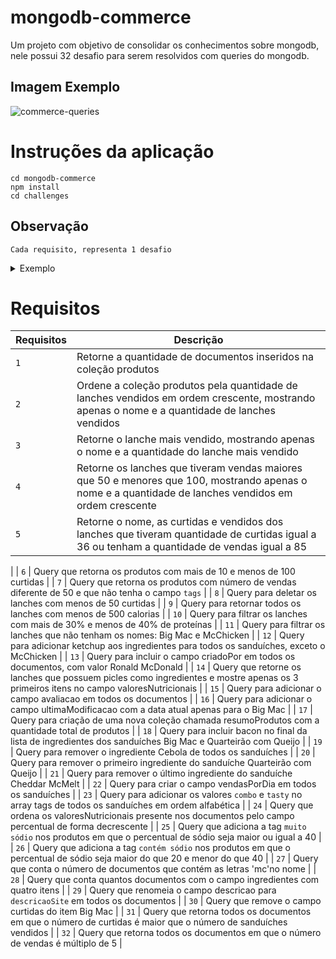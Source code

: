 # mongodb-commerce

Um projeto com objetivo de consolidar os conhecimentos sobre mongodb, nele possui 32 desafio para serem resolvidos com queries do mongodb.

## Imagem Exemplo

![commerce-queries](https://user-images.githubusercontent.com/99821267/201095734-cf916c00-bddf-4d50-a765-df58825d1e7b.png)


# Instruções da aplicação

```
cd mongodb-commerce
npm install
cd challenges
```
## Observação
```
Cada requisito, representa 1 desafio
```
<details>
<summary>Exemplo</summary>
<br>

![commerce-requisitos](https://user-images.githubusercontent.com/99821267/201094738-acdc7e41-f60f-4c4f-8766-b366edfb4cf3.png)

</details>


# Requisitos 

| Requisitos | Descrição |
|---|---|
| `1` | Retorne a quantidade de documentos inseridos na coleção produtos |
| `2` | Ordene a coleção produtos pela quantidade de lanches vendidos em ordem crescente, mostrando apenas o nome e a quantidade de lanches vendidos |
| `3` | Retorne o lanche mais vendido, mostrando apenas o nome e a quantidade do lanche mais vendido |
| `4` | Retorne os lanches que tiveram vendas maiores que 50 e menores que 100, mostrando apenas o nome e a quantidade de lanches vendidos em ordem crescente |
| `5` | Retorne o nome, as curtidas e vendidos dos lanches que tiveram quantidade de curtidas igual a 36 ou tenham a quantidade de vendas igual a 85
 |
| `6` | Query que retorna os produtos com mais de 10 e menos de 100 curtidas |
| `7` | Query que retorna os produtos com número de vendas diferente de 50 e que não tenha o campo `tags` |
| `8` | Query para deletar os lanches com menos de 50 curtidas |
| `9` | Query para retornar todos os lanches com menos de 500 calorias |
| `10` | Query para filtrar os lanches com mais de 30% e menos de 40% de proteínas |
| `11` | Query para filtrar os lanches que não tenham os nomes: Big Mac e McChicken  |
| `12` | Query para adicionar ketchup aos ingredientes para todos os sanduíches, exceto o McChicken |
| `13` | Query para incluir o campo criadoPor em todos os documentos, com valor Ronald McDonald |
| `14` | Query que retorne os lanches que possuem picles como ingredientes e mostre apenas os 3 primeiros itens no campo valoresNutricionais |
| `15` | Query para adicionar o campo avaliacao em todos os documentos |
| `16` | Query para adicionar o campo ultimaModificacao com a data atual apenas para o Big Mac |
| `17` | Query para criação de uma nova coleção chamada resumoProdutos com a quantidade total de produtos |
| `18` | Query para incluir bacon no final da lista de ingredientes dos sanduíches Big Mac e Quarteirão com Queijo |
| `19` | Query para remover o ingrediente Cebola de todos os sanduíches |
| `20` | Query para remover o primeiro ingrediente do sanduíche Quarteirão com Queijo |
| `21` | Query para remover o último ingrediente do sanduíche Cheddar McMelt |
| `22` | Query para criar o campo vendasPorDia em todos os sanduíches  |
| `23` | Query para adicionar os valores `combo` e `tasty` no array tags de todos os sanduíches em ordem alfabética |
| `24` | Query que ordena os valoresNutricionais presente nos documentos pelo campo percentual de forma decrescente |
| `25` | Query que adiciona a tag `muito sódio` nos produtos em que o percentual de sódio seja maior ou igual a 40 |
| `26` | Query que adiciona a tag `contém sódio` nos produtos em que o percentual de sódio seja maior do que 20 e menor do que 40 |
| `27` | Query que conta o número de documentos que contém as letras 'mc'no nome |
| `28` | Query que conta quantos documentos com o campo ingredientes com quatro itens |
| `29` | Query que renomeia o campo descricao para `descricaoSite` em todos os documentos |
| `30` | Query que remove o campo curtidas do item Big Mac |
| `31` | Query que retorna todos os documentos em que o número de curtidas é maior que o número de sanduíches vendidos |
| `32` | Query que retorna todos os documentos em que o número de vendas é múltiplo de 5 |

